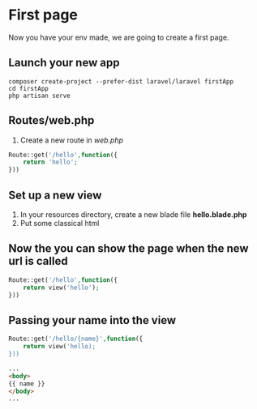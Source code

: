 # First page
Now you have your env made, we are going to create a first page.

## Launch your new app

```terminal
composer create-project --prefer-dist laravel/laravel firstApp
cd firstApp
php artisan serve
```

## Routes/web.php
1. Create a new route in *web.php*

```php
Route::get('/hello',function({
    return 'hello';
}))
```

## Set up a new view
1. In your resources directory, create a new blade file **hello.blade.php**
2. Put some classical html

## Now the you can show the page when the new url is called
```php
Route::get('/hello',function({
    return view('hello');
}))
```

## Passing your name into the view
```php
Route::get('/hello/{name}',function({
    return view('hello);
}))
```

```html
...
<body>
{{ name }}
</body>
...
```

